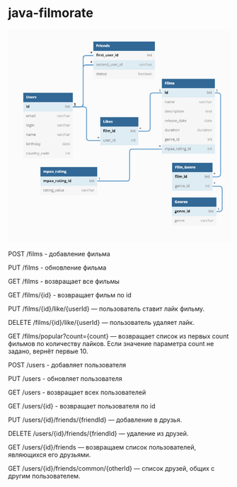 # java-filmorate

![бд](images/database.PNG)


POST /films - добавление фильма

PUT /films - обновление фильма

GET /films - возвращает все фильмы

GET /films/{id} - возвращает фильм по id

PUT /films/{id}/like/{userId} — пользователь ставит лайк фильму.

DELETE /films/{id}/like/{userId} — пользователь удаляет лайк.

GET /films/popular?count={count} — возвращает список из первых count фильмов по количеству лайков. Если значение параметра count не задано, вернёт первые 10.

POST /users - добавляет пользователя

PUT /users - обновляет пользователя

GET /users - возвращает всех пользователей

GET /users/{id} - возвращает пользователя по id

PUT /users/{id}/friends/{friendId} — добавление в друзья.

DELETE /users/{id}/friends/{friendId} — удаление из друзей.

GET /users/{id}/friends — возвращаем список пользователей, являющихся его друзьями.

GET /users/{id}/friends/common/{otherId} — список друзей, общих с другим пользователем.
